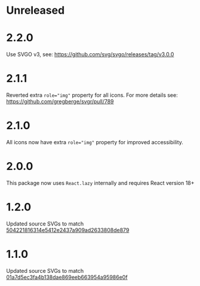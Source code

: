 # Unreleased

# 2.2.0

Use SVGO v3, see: https://github.com/svg/svgo/releases/tag/v3.0.0

# 2.1.1

Reverted extra `role="img"` property for all icons. For more details see: https://github.com/gregberge/svgr/pull/789

# 2.1.0

All icons now have extra `role="img"` property for improved accessibility.

# 2.0.0

This package now uses `React.lazy` internally and requires React version 18+

# 1.2.0

Updated source SVGs to match [504221816314e5412e2437a909ad2633808de879](https://github.com/CoreyGinnivan/system-uicons/commit/504221816314e5412e2437a909ad2633808de879)

# 1.1.0

Updated source SVGs to match [01a7d5ec3fa4b138dae869eeb663954a95986e0f](https://github.com/CoreyGinnivan/system-uicons/commit/01a7d5ec3fa4b138dae869eeb663954a95986e0f)
